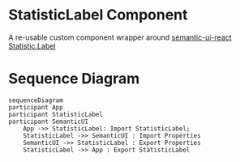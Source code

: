 # StatisticLabel Component

A re-usable custom component wrapper around [semantic-ui-react Statistic.Label](https://react.semantic-ui.com/views/statistic)

# Sequence Diagram

```mermaid
sequenceDiagram
participant App
participant StatisticLabel
participant SemanticUI
    App ->> StatisticLabel: Import StatisticLabel;
    StatisticLabel ->> SemanticUI : Import Properties
    SemanticUI ->> StatisticLabel : Export Properties
    StatisticLabel ->> App : Export StatisticLabel
```
